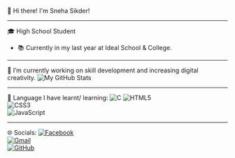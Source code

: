 

👋 Hi there! I'm Sneha Sikder!

---

🎓 High School Student
- 📚 Currently in my last year at Ideal School & College.                                                   

---

🔭 I’m currently working on skill development and increasing digital creativity.                       ![My GitHub Stats](https://github-readme-stats.vercel.app/api?username=Snehasikder&show_icons=true&locale=en)

---

🌱 Language I have learnt/ learning:
![C](https://img.shields.io/badge/c-%2300599C.svg?style=for-the-badge&logo=c&logoColor=white)
![HTML5](https://img.shields.io/badge/-HTML5-E34F26?style=flat&logo=html5&logoColor=white)  
![CSS3](https://img.shields.io/badge/-CSS3-1572B6?style=flat&logo=css3&logoColor=white)  
![JavaScript](https://img.shields.io/badge/-JavaScript-F7DF1E?style=flat&logo=javascript&logoColor=black)



---

🌐 Socials:
[![Facebook](https://img.shields.io/badge/-Facebook-1877F2?style=flat&logo=facebook&logoColor=white)](https://facebook.com/yourprofile)  
[![Gmail](https://img.shields.io/badge/-Gmail-D14836?style=flat&logo=gmail&logoColor=white)](mailto:sneha.sikder2020@gmail.com)  
[![GitHub](https://img.shields.io/badge/-GitHub-181717?style=flat&logo=github&logoColor=white)](https://github.com/Snehasikder)


